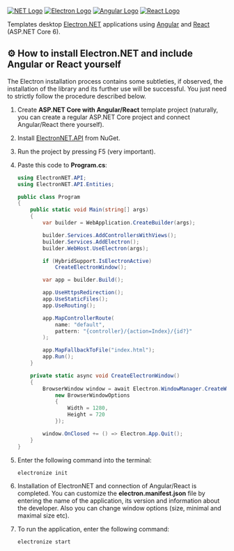 [![NET Logo](https://www.vectorlogo.zone/logos/dotnet/dotnet-icon.svg)](https://learn.microsoft.com/dotnet)
[![Electron Logo](https://www.vectorlogo.zone/logos/electronjs/electronjs-icon.svg)](https://www.electronjs.org)
[![Angular Logo](https://www.vectorlogo.zone/logos/angular/angular-icon.svg)](https://angular.io)
[![React Logo](https://www.vectorlogo.zone/logos/reactjs/reactjs-icon.svg)](https://react.dev)

Templates desktop [Electron.NET](https://github.com/ElectronNET/Electron.NET) applications using [Angular](https://angular.io) and [React](https://react.dev) (ASP.NET Core 6).

## ⚙️ How to install Electron.NET and include Angular or React yourself

The Electron installation process contains some subtleties, if observed, the installation of the library and its further
use will be successful. You just need to strictly follow the procedure described below.

1. Create **ASP.NET Core with Angular/React** template project (naturally, you can create a regular ASP.NET Core project and connect Angular/React there yourself).
2. Install [ElectronNET.API](https://www.nuget.org/packages/ElectronNET.API) from NuGet.
3. Run the project by pressing F5 (very important).
4. Paste this code to **Program.cs**:
    ```csharp
    using ElectronNET.API;
    using ElectronNET.API.Entities;
    
    public class Program
    {
        public static void Main(string[] args)
        {
            var builder = WebApplication.CreateBuilder(args);

            builder.Services.AddControllersWithViews();
            builder.Services.AddElectron();
            builder.WebHost.UseElectron(args);

            if (HybridSupport.IsElectronActive)
                CreateElectronWindow();

            var app = builder.Build();

            app.UseHttpsRedirection();
            app.UseStaticFiles();
            app.UseRouting();

            app.MapControllerRoute(
                name: "default",
                pattern: "{controller}/{action=Index}/{id?}"
            );

            app.MapFallbackToFile("index.html");
            app.Run();
        }

        private static async void CreateElectronWindow()
        {
            BrowserWindow window = await Electron.WindowManager.CreateWindowAsync(
                new BrowserWindowOptions
                {
                    Width = 1280,
                    Height = 720
                });

            window.OnClosed += () => Electron.App.Quit();
        }
    }
    ```
5. Enter the following command into the terminal:
    ```
    electronize init
    ```

6. Installation of ElectronNET and connection of Angular/React is completed. You can customize the **electron.manifest.json** file by entering
   the name of the application, its version and information about the developer. Also you can change window options (size, minimal and maximal size etc).

7. To run the application, enter the following command:
    ```
    electronize start
    ```

